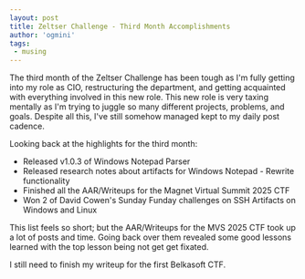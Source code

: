 ```yaml
---
layout: post
title: Zeltser Challenge - Third Month Accomplishments
author: 'ogmini'
tags:
 - musing
---
```


The third month of the Zeltser Challenge has been tough as I'm fully getting into my role as CIO, restructuring the department, and getting acquainted with everything involved in this new role. This new role is very taxing mentally as I'm trying to juggle so many different projects, problems, and goals. Despite all this, I've still somehow managed kept to my daily post cadence.

Looking back at the highlights for the third month:

- Released v1.0.3 of Windows Notepad Parser
- Released research notes about artifacts for Windows Notepad - Rewrite functionality
- Finished all the AAR/Writeups for the Magnet Virtual Summit 2025 CTF
- Won 2 of David Cowen's Sunday Funday challenges on SSH Artifacts on Windows and Linux

This list feels so short; but the AAR/Writeups for the MVS 2025 CTF took up a lot of posts and time. Going back over them revealed some good lessons learned with the top lesson being not get get fixated.

I still need to finish my writeup for the first Belkasoft CTF. 

